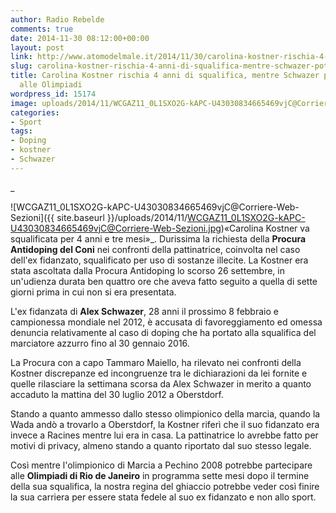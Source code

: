 ```yaml
---
author: Radio Rebelde
comments: true
date: 2014-11-30 08:12:00+00:00
layout: post
link: http://www.atomodelmale.it/2014/11/30/carolina-kostner-rischia-4-anni-di-squalifica-mentre-schwazer-potrebbe-andare-alle-olimpiadi/
slug: carolina-kostner-rischia-4-anni-di-squalifica-mentre-schwazer-potrebbe-andare-alle-olimpiadi
title: Carolina Kostner rischia 4 anni di squalifica, mentre Schwazer potrebbe andare
  alle Olimpiadi
wordpress_id: 15174
image: uploads/2014/11/WCGAZ11_0L1SXO2G-kAPC-U43030834665469vjC@Corriere-Web-Sezioni.jpg
categories:
- Sport
tags:
- Doping
- kostner
- Schwazer
---
```


_

![WCGAZ11_0L1SXO2G-kAPC-U43030834665469vjC@Corriere-Web-Sezioni]({{ site.baseurl }}/uploads/2014/11/WCGAZ11_0L1SXO2G-kAPC-U43030834665469vjC@Corriere-Web-Sezioni.jpg)«Carolina Kostner va squalificata per 4 anni e tre mesi»_. Durissima la richiesta della **Procura Antidoping del Coni** nei confronti della pattinatrice, coinvolta nel caso dell'ex fidanzato, squalificato per uso di sostanze illecite. La Kostner era stata ascoltata dalla Procura Antidoping lo scorso 26 settembre, in un'udienza durata ben quattro ore che aveva fatto seguito a quella di sette giorni prima in cui non si era presentata.

L'ex fidanzata di **Alex Schwazer**, 28 anni il prossimo 8 febbraio e campionessa mondiale nel 2012, è accusata di favoreggiamento ed omessa denuncia relativamente al caso di doping che ha portato alla squalifica del marciatore azzurro fino al 30 gennaio 2016.

La Procura con a capo Tammaro Maiello, ha rilevato nei confronti della Kostner discrepanze ed incongruenze tra le dichiarazioni da lei fornite e quelle rilasciare la settimana scorsa da Alex Schwazer in merito a quanto accaduto la mattina del 30 luglio 2012 a Oberstdorf.

Stando a quanto ammesso dallo stesso olimpionico della marcia, quando la Wada andò a trovarlo a Oberstdorf, la Kostner riferì che il suo fidanzato era invece a Racines mentre lui era in casa. La pattinatrice lo avrebbe fatto per motivi di privacy, almeno stando a quanto riportato dal suo stesso legale.

Così mentre l'olimpionico di Marcia a Pechino 2008 potrebbe partecipare alle **Olimpiadi di Rio de Janeiro** in programma sette mesi dopo il termine della sua squalifica, la nostra regina del ghiaccio potrebbe veder così finire la sua carriera per essere stata fedele al suo ex fidanzato e non allo sport.
